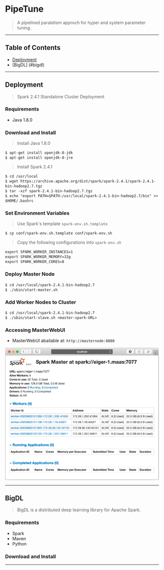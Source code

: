 # PipeTune

> A pipelined paralelism approch for hyper and system parameter tuning.

---

## Table of Contents

- [Deployment](#deployment)
- [BigDL] (#bigdl)

---

## Deployment

> Spark 2.4.1 Standalone Cluster Deployment

### Requirements

- Java 1.8.0

### Download and Install

> Install Java 1.8.0

```Shell
$ apt-get install openjdk-8-jdk
$ apt-get install openjdk-8-jre
```

> Install Spark 2.4.1

```Shell
$ cd /usr/local
$ wget https://archive.apache.org/dist/spark/spark-2.4.1/spark-2.4.1-bin-hadoop2.7.tgz
$ tar -xzf spark-2.4.1-bin-hadoop2.7.tgz
$ echo "export PATH=$PATH:/usr/local/spark-2.4.1-bin-hadoop2.7/bin" >> $HOME/.bashrc
```

### Set Environment Variables

> Use Spark's template `spark-env.sh.template`

```Shell
$ cp conf/spark-env.sh.template conf/spark-env.sh
```

> Copy the following configurations into `spark-env.sh`

```
export SPARK_WORKER_INSTANCES=1
export SPARK_WORKER_MEMORY=32g
export SPARK_WORKER_CORES=8
```

### Deploy Master Node

```Shell
$ cd /usr/local/spark-2.4.1-bin-hadoop2.7
$ ./sbin/start-master.sh
```

### Add Worker Nodes to Cluster

```Shell
$ cd /usr/local/spark-2.4.1-bin-hadoop2.7
$ ./sbin/start-slave.sh <master-spark-URL>
```

### Accessing MasterWebUI

- MasterWebUI abailable at: `http://masternode:8080`

![alt text](https://github.com/isabellyrocha/pipetune/raw/master/documentation/spark_master_web.png?raw=true)

---

## BigDL

> BigDL is a distributed deep learning library for Apache Spark.

### Requirements

- Spark
- Maven
- Python

### Download and Install



---
